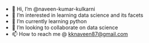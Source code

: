 - 👋 Hi, I’m @naveen-kumar-kulkarni
- 👀 I’m interested in learning data science and its facets
- 🌱 I’m currently learning python
- 💞️ I’m looking to collaborate on data science
- 📫 How to reach me @ kknaveen87@gmail.com

<!---
naveen-kumar-kulkarni/naveen-kumar-kulkarni is a ✨ special ✨ repository because its `README.md` (this file) appears on your GitHub profile.
You can click the Preview link to take a look at your changes.
--->
